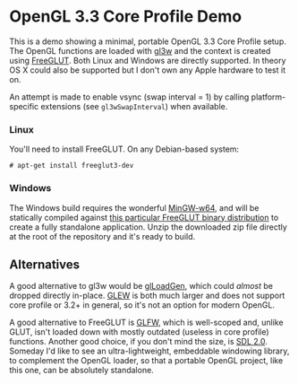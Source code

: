 # OpenGL 3.3 Core Profile Demo

This is a demo showing a minimal, portable OpenGL 3.3 Core Profile
setup. The OpenGL functions are loaded with [gl3w][gl3w] and the
context is created using [FreeGLUT][glut]. Both Linux and Windows are
directly supported. In theory OS X could also be supported but I don't
own any Apple hardware to test it on.

An attempt is made to enable vsync (swap interval = 1) by calling
platform-specific extensions (see `gl3wSwapInterval`) when available.

### Linux

You'll need to install FreeGLUT. On any Debian-based system:

    # apt-get install freeglut3-dev

### Windows

The Windows build requires the wonderful [MinGW-w64][mingw], and will
be statically compiled against [this particular FreeGLUT binary
distribution][bin] to create a fully standalone application. Unzip the
downloaded zip file directly at the root of the repository and it's
ready to build.

## Alternatives

A good alternative to gl3w would be [glLoadGen][glloadgen], which
could *almost* be dropped directly in-place. [GLEW][glew] is both much
larger and does not support core profile or 3.2+ in general, so it's
not an option for modern OpenGL.

A good alternative to FreeGLUT is [GLFW][glfw], which is well-scoped
and, unlike GLUT, isn't loaded down with mostly outdated (useless in
core profile) functions. Another good choice, if you don't mind the
size, is [SDL 2.0][sdl]. Someday I'd like to see an ultra-lightweight,
embeddable windowing library, to complement the OpenGL loader, so that
a portable OpenGL project, like this one, can be absolutely
standalone.


[gl3w]: https://github.com/skaslev/gl3w
[glut]: http://freeglut.sourceforge.net/
[mingw]: http://mingw-w64.sourceforge.net/
[bin]: http://www.transmissionzero.co.uk/software/freeglut-devel/
[glloadgen]: https://bitbucket.org/alfonse/glloadgen/wiki/Home
[glew]: http://glew.sourceforge.net/
[glfw]: http://www.glfw.org/
[sdl]: https://www.libsdl.org/
